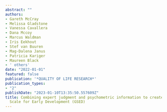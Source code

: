 ```yaml
---
abstract: ""
authors:
- Gareth McCray
- Melissa Gladstone
- Vanessa Cavallera
- Dana Mccoy
- Marcus Waldman
- Iris Eekhout
- Stef van Buuren
- Mag-Dalena Janus
- Patricia Kariger
- Maureen Black
- ' others'
date: "2022-01-01"
featured: false
publication: '*QUALITY OF LIFE RESEARCH*'
publication_types:
- "2"
publishDate: "2023-01-10T13:35:50.557609Z"
title: Combining expert judgment and psychometric information to create the Global
  Scale for Early Development (GSED)
---
```


